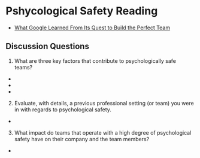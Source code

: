 # Pshycological Safety Reading

* [What Google Learned From Its Quest to Build the Perfect Team](https://web.archive.org/web/20221125192300/https://www.nytimes.com/2016/02/28/magazine/what-google-learned-from-its-quest-to-build-the-perfect-team.html)

## Discussion Questions

1. What are three key factors that contribute to psychologically safe teams?

* 
* 
* 

2. Evaluate, with details, a previous professional setting (or team) you were in with regards to psychological safety.

* 

3. What impact do teams that operate with a high degree of psychological safety have on their company and the team members?

* 